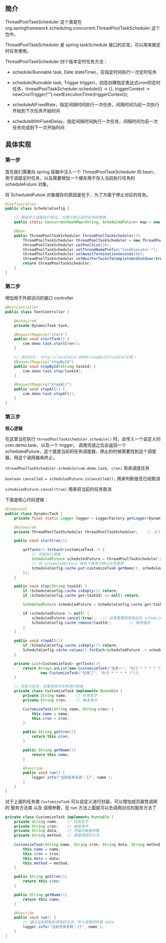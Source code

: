 ## 简介
ThreadPoolTaskScheduler 这个类是在 org.springframework.scheduling.concurrent.ThreadPoolTaskScheduler 这个包中。

ThreadPoolTaskScheduler 是 spring taskSchedule 接口的实现，可以用来做定时任务使用。

ThreadPoolTaskScheduler 四个版本定时任务方法：

- schedule(Runnable task, Date stateTime)，在指定时间执行一次定时任务

- schedule(Runnable task, Trigger trigger)，动态创建指定表达式cron的定时任务，threadPoolTaskScheduler.schedule(() -> {}, triggerContext -> newCronTrigger("").nextExecutionTime(triggerContext));

- scheduleAtFixedRate，指定间隔时间执行一次任务，间隔时间为前一次执行开始到下次任务开始时间

- scheduleWithFixedDelay，指定间隔时间执行一次任务，间隔时间为前一次任务完成到下一次开始时间


## 具体实现

### 第一步

首先我们需要向 spring 容器中注入一个 ThreadPoolTaskScheduler 的 bean，用于调度定时任务，以及需要增加一个缓存用于存入当前执行任务的 scheduleFuture 对象。

将 ScheduledFuture 对象缓存的原因是在于，为了方面于停止对应的任务。

```java
@Configuration
public class ScheduleConfig {

    // 用来存入线程执行情况, 方便于停止定时任务时使用
    public static ConcurrentHashMap<String, ScheduledFuture> map = new ConcurrentHashMap<String, ScheduledFuture>();

    @Bean
    public ThreadPoolTaskScheduler threadPoolTaskScheduler(){
        ThreadPoolTaskScheduler threadPoolTaskScheduler = new ThreadPoolTaskScheduler();
        threadPoolTaskScheduler.setPoolSize(10);                        // 线程池大小
        threadPoolTaskScheduler.setThreadNamePrefix("taskExecutor-");   // 线程名称
        threadPoolTaskScheduler.setAwaitTerminationSeconds(60);         // 等待时长
        threadPoolTaskScheduler.setWaitForTasksToCompleteOnShutdown(true);  // 调度器shutdown被调用时等待当前被调度的任务完成
        return threadPoolTaskScheduler;
    }
}
```
### 第二步

增加用于外部访问的接口 controller

```java
@RestController
public class TestController {

    @Autowired
    private DynamicTask task;

    @RequestMapping("start")
    public void startTask() {
        com.demo.task.startCron();
    }

    // 测试访问： http://localhost:8080/stopById?taskId=任务一
    @RequestMapping("stopById")
    public void stopById(String taskId) {
        com.demo.task.stop(taskId);
    }

    @RequestMapping("stopAll")
    public void stopAll() {
        com.demo.task.stopAll();
    }
}
```

### 第三步

**核心逻辑**

在这里当在执行 `threadPoolTaskScheduler.schedule()` 时，会传入一个自定义的 com.demo.task，以及一个 trigger。
调用完成之后会返回一个 scheduledFuture，这个就是当前的任务调度器，停止的时候需要找到这个调度器，用这个调用器来终止。

`threadPoolTaskScheduler.schedule(com.demo.task, cron)` 用来调度任务

`boolean cancelled = scheduledFuture.isCancelled();` 用来判断是否已经取消

`scheduledFuture.cancel(true)` 用来将当前的任务取消


下面是核心代码逻辑：
```java
@Component
public class DynamicTask {
    private final static Logger logger = LoggerFactory.getLogger(DynamicTask.class);

    @Autowired
    private ThreadPoolTaskScheduler threadPoolTaskScheduler;    // 注入线程池任务调度类

    public void startCron(){

        getTasks().forEach(customizeTask -> {
            // 开始执行调度
            ScheduledFuture scheduledFuture = threadPoolTaskScheduler.schedule(customizeTask, new CronTrigger(customizeTask.getCron()));
            // 将 scheduledFuture 保存下来用于停止任务使用
            ScheduleConfig.cache.put(customizeTask.getName(), scheduledFuture);
        });
    }

    public void stop(String taskId) {
        if (ScheduleConfig.cache.isEmpty()) return;
        if (ScheduleConfig.cache.get(taskId) == null) return;

        ScheduledFuture scheduledFuture = ScheduleConfig.cache.get(taskId);

        if (scheduledFuture != null) {
            scheduledFuture.cancel(true);   // 这里需要使用指定的 scheduledFuture 来停止当前的线程
            ScheduleConfig.cache.remove(taskId);        // 移除缓存
        }
    }

    public void stopAll(){
        if (ScheduleConfig.cache.isEmpty()) return;
        ScheduleConfig.cache.values().forEach(scheduledFuture -> scheduledFuture.cancel(true) );
    }

    private List<CustomizeTask> getTasks(){
        return Arrays.asList(new CustomizeTask("任务一", "0/2 * * * * ?"),
                new CustomizeTask("任务二", "0/3 * * * * ?"));
    }

    // 自定义任务，这里用来对任务进行封装
    private class CustomizeTask implements Runnable {
        private String name;    // 任务名字
        private String cron;    // 触发条件

        CustomizeTask(String name, String cron) {
            this.name = name;
            this.cron = cron;
        }

        public String getCron(){
            return this.cron;
        }

        public String getName(){
            return this.name;
        }

        @Override
        public void run() {
            logger.info("当前任务名称：{}", name );
        }
    }
}
```

对于上面的任务类 `CustomizeTask` 可以自定义进行封装，可以增加成员属性调用的 服务方法类 以及 调用参数，在 run 方法上面就可以去调用对应的服务方法了

```java
private class CustomizeTask implements Runnable {
    private String name;    // 任务名字
    private String cron;    // 触发条件
    private String data;    // 传输的数据参数
    private String method;  // 需要调用的方法
    
    CustomizeTask(String name, String cron, String data, String method) {
        this.name = name;
        this.cron = cron;
        this.data = data;
        this.method = method;
    }

    public String getCron(){
        return this.cron;
    }

    public String getName(){
        return this.name;
    }

    @Override
    public void run() {
        // 通过反射获取到调用的方法，传入调用的参数 data
        logger.info("当前任务名称：{}", name );
    }
}
```
